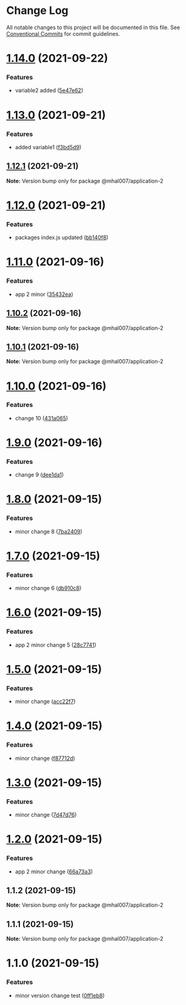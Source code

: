 # Change Log

All notable changes to this project will be documented in this file.
See [Conventional Commits](https://conventionalcommits.org) for commit guidelines.

# [1.14.0](https://github.com/mhal007/lerna-publish-test/compare/@mhal007/application-2@1.13.0...@mhal007/application-2@1.14.0) (2021-09-22)


### Features

* variable2 added ([5e47e62](https://github.com/mhal007/lerna-publish-test/commit/5e47e62cd8f1fd613268083d8c2bda3504c0bdb0))





# [1.13.0](https://github.com/mhal007/lerna-publish-test/compare/@mhal007/application-2@1.12.1...@mhal007/application-2@1.13.0) (2021-09-21)


### Features

* added variable1 ([f3bd5d9](https://github.com/mhal007/lerna-publish-test/commit/f3bd5d9a3e0c9a13b8fd4d37081e7dae6c28c45d))





## [1.12.1](https://github.com/mhal007/lerna-publish-test/compare/@mhal007/application-2@1.12.0...@mhal007/application-2@1.12.1) (2021-09-21)

**Note:** Version bump only for package @mhal007/application-2





# [1.12.0](https://github.com/mhal007/lerna-publish-test/compare/@mhal007/application-2@1.11.0...@mhal007/application-2@1.12.0) (2021-09-21)


### Features

* packages index.js updated ([bb140f8](https://github.com/mhal007/lerna-publish-test/commit/bb140f8cb520117599bb94bf04c2bee54f9ac450))





# [1.11.0](https://github.com/mhal007/lerna-publish-test/compare/@mhal007/application-2@1.10.2...@mhal007/application-2@1.11.0) (2021-09-16)


### Features

* app 2 minor ([35432ea](https://github.com/mhal007/lerna-publish-test/commit/35432ea546ec5835138565f88a5f1e006c4b7b45))





## [1.10.2](https://github.com/mhal007/lerna-publish-test/compare/@mhal007/application-2@1.10.1...@mhal007/application-2@1.10.2) (2021-09-16)

**Note:** Version bump only for package @mhal007/application-2





## [1.10.1](https://github.com/mhal007/lerna-publish-test/compare/@mhal007/application-2@1.10.0...@mhal007/application-2@1.10.1) (2021-09-16)

**Note:** Version bump only for package @mhal007/application-2





# [1.10.0](https://github.com/mhal007/lerna-publish-test/compare/@mhal007/application-2@1.9.0...@mhal007/application-2@1.10.0) (2021-09-16)


### Features

* change 10 ([431a065](https://github.com/mhal007/lerna-publish-test/commit/431a06515bee6e55cfb7473ca339739605959693))





# [1.9.0](https://github.com/mhal007/lerna-publish-test/compare/@mhal007/application-2@1.8.0...@mhal007/application-2@1.9.0) (2021-09-16)


### Features

* change 9 ([dee1da1](https://github.com/mhal007/lerna-publish-test/commit/dee1da119ac4d878250a935f21dcbc6962f077e5))





# [1.8.0](https://github.com/mhal007/lerna-publish-test/compare/@mhal007/application-2@1.7.0...@mhal007/application-2@1.8.0) (2021-09-15)


### Features

* minor change 8 ([7ba2409](https://github.com/mhal007/lerna-publish-test/commit/7ba2409c8e9cd14809be373098e35d4236c5d591))





# [1.7.0](https://github.com/mhal007/lerna-publish-test/compare/@mhal007/application-2@1.6.0...@mhal007/application-2@1.7.0) (2021-09-15)


### Features

* minor change 6 ([db910c8](https://github.com/mhal007/lerna-publish-test/commit/db910c8ef1c18c1530d8e1dbea1ba00bcacae91b))





# [1.6.0](https://github.com/mhal007/lerna-publish-test/compare/@mhal007/application-2@1.5.0...@mhal007/application-2@1.6.0) (2021-09-15)


### Features

* app 2 minor change 5 ([28c7741](https://github.com/mhal007/lerna-publish-test/commit/28c77410440c4a0e1b70c3f444dfacf886b0c88f))





# [1.5.0](https://github.com/mhal007/lerna-publish-test/compare/@mhal007/application-2@1.4.0...@mhal007/application-2@1.5.0) (2021-09-15)


### Features

* minor change ([acc22f7](https://github.com/mhal007/lerna-publish-test/commit/acc22f7758ddb000c21ce66ce2746d2b4e0071cb))





# [1.4.0](https://github.com/mhal007/lerna-publish-test/compare/@mhal007/application-2@1.3.0...@mhal007/application-2@1.4.0) (2021-09-15)


### Features

* minor change ([f87712d](https://github.com/mhal007/lerna-publish-test/commit/f87712dd577df9d42c90e0c3a0de0e775c7e25b1))





# [1.3.0](https://github.com/mhal007/lerna-publish-test/compare/@mhal007/application-2@1.2.0...@mhal007/application-2@1.3.0) (2021-09-15)


### Features

* minor change ([7d47d76](https://github.com/mhal007/lerna-publish-test/commit/7d47d766f81bcb54a230917764f229e91f82b11d))





# [1.2.0](https://github.com/mhal007/lerna-publish-test/compare/@mhal007/application-2@1.1.2...@mhal007/application-2@1.2.0) (2021-09-15)


### Features

* app 2 minor change ([66a73a3](https://github.com/mhal007/lerna-publish-test/commit/66a73a3ef267d75cea07374bc1c5042b0d0fcd6a))





## 1.1.2 (2021-09-15)

**Note:** Version bump only for package @mhal007/application-2





## 1.1.1 (2021-09-15)

**Note:** Version bump only for package @mhal007/application-2





# 1.1.0 (2021-09-15)


### Features

* minor version change test ([0ff1eb8](https://github.com/mhal007/lerna-publish-test/commit/0ff1eb8190622a91f1aae7c273f94ea0e33ae6ce))
